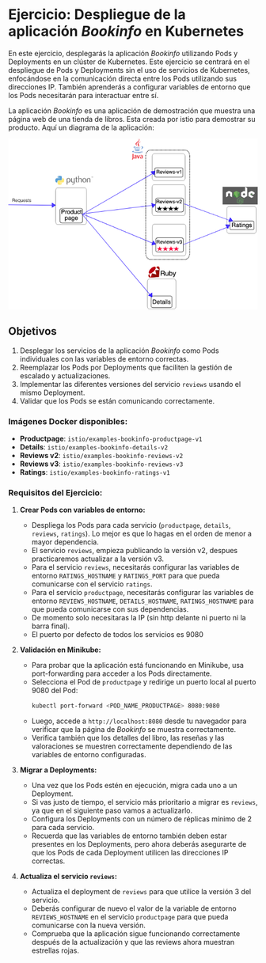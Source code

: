 # Ejercicio: Despliegue de la aplicación _Bookinfo_ en Kubernetes

En este ejercicio, desplegarás la aplicación _Bookinfo_ utilizando Pods y Deployments en un clúster de Kubernetes. Este ejercicio se centrará en el despliegue de Pods y Deployments sin el uso de servicios de Kubernetes, enfocándose en la comunicación directa entre los Pods utilizando sus direcciones IP. También aprenderás a configurar variables de entorno que los Pods necesitarán para interactuar entre sí.

La aplicación _Bookinfo_ es una aplicación de demostración que muestra una página web de una tienda de libros. Esta creada por istio para demostrar su producto. Aquí un diagrama de la aplicación:

![Bookinfo App](assets/image.png)

## Objetivos

1. Desplegar los servicios de la aplicación _Bookinfo_ como Pods individuales con las variables de entorno correctas.
2. Reemplazar los Pods por Deployments que faciliten la gestión de escalado y actualizaciones.
3. Implementar las diferentes versiones del servicio `reviews` usando el mismo Deployment.
4. Validar que los Pods se están comunicando correctamente.

### Imágenes Docker disponibles:

- **Productpage**: `istio/examples-bookinfo-productpage-v1`
- **Details**: `istio/examples-bookinfo-details-v2`
- **Reviews v2**: `istio/examples-bookinfo-reviews-v2`
- **Reviews v3**: `istio/examples-bookinfo-reviews-v3`
- **Ratings**: `istio/examples-bookinfo-ratings-v1`

### Requisitos del Ejercicio:

1. **Crear Pods con variables de entorno:**

   - Despliega los Pods para cada servicio (`productpage`, `details`, `reviews`, `ratings`). Lo mejor es que lo hagas en el orden de menor a mayor dependencia.
   - El servicio `reviews`, empieza publicando la versión v2, despues practicaremos actualizar a la versión v3.
   - Para el servicio `reviews`, necesitarás configurar las variables de entorno `RATINGS_HOSTNAME` y `RATINGS_PORT` para que pueda comunicarse con el servicio `ratings`.
   - Para el servicio `productpage`, necesitarás configurar las variables de entorno `REVIEWS_HOSTNAME`, `DETAILS_HOSTNAME`, `RATINGS_HOSTNAME` para que pueda comunicarse con sus dependencias.
   - De momento solo necesitaras la IP (sin http delante ni puerto ni la barra final).
   - El puerto por defecto de todos los servicios es 9080

2. **Validación en Minikube:**

   - Para probar que la aplicación está funcionando en Minikube, usa port-forwarding para acceder a los Pods directamente.
   - Selecciona el Pod de `productpage` y redirige un puerto local al puerto 9080 del Pod:
     ```bash
     kubectl port-forward <POD_NAME_PRODUCTPAGE> 8080:9080
     ```
   - Luego, accede a `http://localhost:8080` desde tu navegador para verificar que la página de _Bookinfo_ se muestra correctamente.
   - Verifica también que los detalles del libro, las reseñas y las valoraciones se muestren correctamente dependiendo de las variables de entorno configuradas.

3. **Migrar a Deployments:**

   - Una vez que los Pods estén en ejecución, migra cada uno a un Deployment.
   - Si vas justo de tiempo, el servicio más prioritario a migrar es `reviews`, ya que en el siguiente paso vamos a actualizarlo.
   - Configura los Deployments con un número de réplicas mínimo de 2 para cada servicio.
   - Recuerda que las variables de entorno también deben estar presentes en los Deployments, pero ahora deberás asegurarte de que los Pods de cada Deployment utilicen las direcciones IP correctas.

4. **Actualiza el servicio `reviews`:**

   - Actualiza el deployment de `reviews` para que utilice la versión 3 del servicio.
   - Deberás configurar de nuevo el valor de la variable de entorno `REVIEWS_HOSTNAME` en el servicio `productpage` para que pueda comunicarse con la nueva versión.
   - Comprueba que la aplicación sigue funcionando correctamente después de la actualización y que las reviews ahora muestran estrellas rojas.
